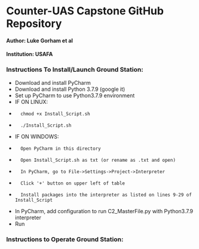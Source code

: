 # Counter-UAS Capstone GitHub Repository
#### Author: Luke Gorham et al
#### Institution: USAFA
#### 

### Instructions To Install/Launch Ground Station:
- Download and install PyCharm
- Download and install Python 3.7.9 (google it)
- Set up PyCharm to use Python3.7.9 environment
- IF ON LINUX:
-       chmod +x Install_Script.sh
-       ./Install_Script.sh
- IF ON WINDOWS:
-       Open PyCharm in this directory
-       Open Install_Script.sh as txt (or rename as .txt and open)
-       In PyCharm, go to File->Settings->Project->Interpreter
-       Click '+' button on upper left of table
-       Install packages into the interpreter as listed on lines 9-29 of Install_Script
- In PyCharm, add configuration to run C2_MasterFile.py with Python3.7.9 interpreter
- Run

### Instructions to Operate Ground Station:

